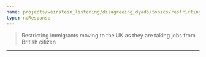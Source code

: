 ```yaml
---
name: projects/weinstein_listening/disagreeing_dyads/topics/restricting_immigrants_discussion.md
type: noResponse
---
```


> Restricting immigrants moving to the UK as they are taking jobs from British citizen

---
